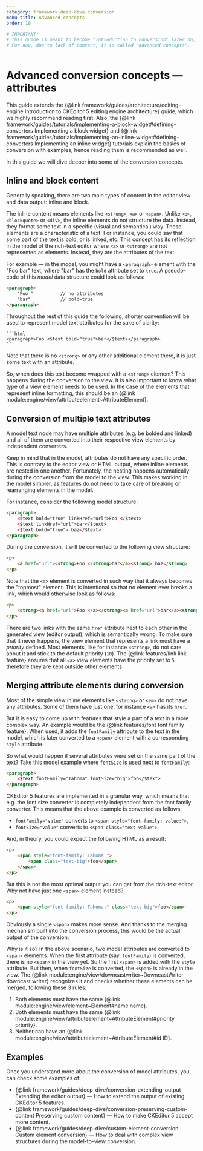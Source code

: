 ```yaml
---
category: framework-deep-dive-conversion
menu-title: Advanced concepts
order: 10

# IMPORTANT:
# This guide is meant to become "Introduction to conversion" later on, hence the file name.
# For now, due to lack of content, it is called "advanced concepts".
---
```


# Advanced conversion concepts &mdash; attributes

This guide extends the {@link framework/guides/architecture/editing-engine Introduction to CKEditor 5 editing engine architecture} guide, which we highly recommend reading first. Also, the {@link framework/guides/tutorials/implementing-a-block-widget#defining-converters Implementing a block widget} and {@link framework/guides/tutorials/implementing-an-inline-widget#defining-converters Implementing an inline widget} tutorials explain the basics of conversion with examples, hence reading them is recommended as well.

In this guide we will dive deeper into some of the conversion concepts.

## Inline and block content

Generally speaking, there are two main types of content in the editor view and data output: inline and block.

The inline content means elements like `<strong>`, `<a>` or `<span>`. Unlike `<p>`, `<blockquote>` or `<div>`, the inline elements do not structure the data. Instead, they format some text in a specific (visual and semantical) way. These elements are a characteristic of a text. For instance, you could say that some part of the text is bold, or is linked, etc. This concept has its reflection in the model of the rich-text editor where `<a>` or `<strong>` are not represented as elements. Instead, they are the attributes of the text.

For example &mdash; in the model, you might have a `<paragraph>` element with the "Foo bar" text, where "bar" has the `bold` attribute set to `true`. A pseudo–code of this *model* data structure could look as follows:

```html
<paragraph>
	"Foo "			// no attributes
	"bar"			// bold=true
</paragraph>
```

<info-box>
	Throughout the rest of this guide the following, shorter convention will be used to represent model text attributes for the sake of clarity:

	```html
	<paragraph>Foo <$text bold="true">bar</$text></paragraph>
	```
</info-box>

Note that there is no `<strong>` or any other additional element there, it is just some text with an attribute.

So, when does this text become wrapped with a `<strong>` element? This happens during the conversion to the view. It is also important to know what type of a view element needs to be used. In the case of the elements that represent inline formatting, this should be an {@link module:engine/view/attributeelement~AttributeElement}.

## Conversion of multiple text attributes

A model text node may have multiple attributes (e.g. be bolded and linked) and all of them are converted into their respective view elements by independent converters.

Keep in mind that in the model, attributes do not have any specific order. This is contrary to the editor view or HTML output, where inline elements are nested in one another. Fortunately, the nesting happens automatically during the conversion from the model to the view. This makes working in the model simpler, as features do not need to take care of breaking or rearranging elements in the model.

For instance, consider the following model structure:

```html
<paragraph>
	<$text bold="true" linkHref="url">Foo </$text>
	<$text linkHref="url">bar</$text>
	<$text bold="true"> baz</$text>
</paragraph>
```

During the conversion, it will be converted to the following view structure:

```html
<p>
	<a href="url"><strong>Foo </strong>bar</a><strong> baz</strong>
</p>
```

Note that the `<a>` element is converted in such way that it always becomes the "topmost" element. This is intentional so that no element ever breaks a link, which would otherwise look as follows:

```html
<p>
	<strong><a href="url">Foo </a></strong><a href="url">bar</a><strong> baz</strong>
</p>
```

There are two links with the same `href` attribute next to each other in the generated view (editor output), which is semantically wrong. To make sure that it never happens, the view element that represents a link must have a *priority* defined. Most elements, like for instance `<strong>`, do not care about it and stick to the default priority (`10`). The {@link features/link link feature} ensures that all `<a>` view elements have the priority set to `5` therefore they are kept outside other elements.

## Merging attribute elements during conversion

Most of the simple view inline elements like `<strong>` or `<em>` do not have any attributes. Some of them have just one, for instance `<a>` has its `href`.

But it is easy to come up with features that style a part of a text in a more complex way. An example would be the {@link features/font font family feature}. When used, it adds the `fontFamily` attribute to the text in the model, which is later converted to a `<span>` element with a corresponding `style` attribute.

So what would happen if several attributes were set on the same part of the text? Take this model example where `fontSize` is used next to `fontFamily`:

```html
<paragraph>
	<$text fontFamily="Tahoma" fontSize="big">foo</$text>
</paragraph>
```

CKEditor 5 features are implemented in a granular way, which means that e.g. the font size converter is completely independent from the font family converter. This means that the above example is converted as follows:

* `fontFamily="value"` converts to `<span style="font-family: value;">`,
* `fontSize="value"` converts to `<span class="text-value">`.

And, in theory, you could expect the following HTML as a result:

```html
<p>
	<span style="font-family: Tahoma;">
		<span class="text-big">foo</span>
	</span>
</p>
```

But this is not the most optimal output you can get from the rich-text editor. Why not have just one `<span>` element instead?

```html
<p>
	<span style="font-family: Tahoma;" class="text-big">foo</span>
</p>
```

Obviously a single `<span>` makes more sense. And thanks to the merging mechanism built into the conversion process, this would be the actual output of the conversion.

Why is it so? In the above scenario, two model attributes are converted to `<span>` elements. When the first attribute (say, `fontFamily`) is converted, there is no `<span>` in the view yet. So the first `<span>` is added with the `style` attribute. But then, when `fontSize` is converted, the `<span>` is already in the view. The {@link module:engine/view/downcastwriter~DowncastWriter downcast writer} recognizes it and checks whether these elements can be merged, following these 3 rules:

1. Both elements must have the same {@link module:engine/view/element~Element#name name}.
2. Both elements must have the same {@link module:engine/view/attributeelement~AttributeElement#priority priority}.
3. Neither can have an {@link module:engine/view/attributeelement~AttributeElement#id ID}.

## Examples

Once you understand more about the conversion of model attributes, you can check some examples of:

* {@link framework/guides/deep-dive/conversion-extending-output Extending the editor output} &mdash; How to extend the output of existing CKEditor 5 features.
* {@link framework/guides/deep-dive/conversion-preserving-custom-content Preserving custom content} &mdash; How to make CKEditor 5 accept more content.
* {@link framework/guides/deep-dive/custom-element-conversion Custom element conversion} &mdash; How to deal with complex view structures during the model-to-view conversion.
